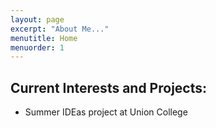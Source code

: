 ```yaml
---
layout: page
excerpt: "About Me..."
menutitle: Home
menuorder: 1
---
```


## Current Interests and Projects:

- Summer IDEas project at Union College
